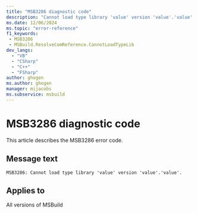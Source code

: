 ```yaml
---
title: "MSB3286 diagnostic code"
description: "Cannot load type library 'value' version 'value'.'value'."
ms.date: 12/06/2024
ms.topic: "error-reference"
f1_keywords:
 - MSB3286
 - MSBuild.ResolveComReference.CannotLoadTypeLib
dev_langs:
  - "VB"
  - "CSharp"
  - "C++"
  - "FSharp"
author: ghogen
ms.author: ghogen
manager: mijacobs
ms.subservice: msbuild
---
```


# MSB3286 diagnostic code

<!-- :::ErrorDefinitionDescription::: -->
<!-- :::editable-content name="introDescription"::: -->
This article describes the MSB3286 error code.
<!-- :::editable-content-end::: -->

## Message text

```output
MSB3286: Cannot load type library 'value' version 'value'.'value'.
```

<!-- :::editable-content name="postOutputDescription"::: -->
<!--
{StrBegin="MSB3286: "}
-->
<!-- :::editable-content-end::: -->
<!-- :::ErrorDefinitionDescription-end::: -->

## Applies to

All versions of MSBuild
